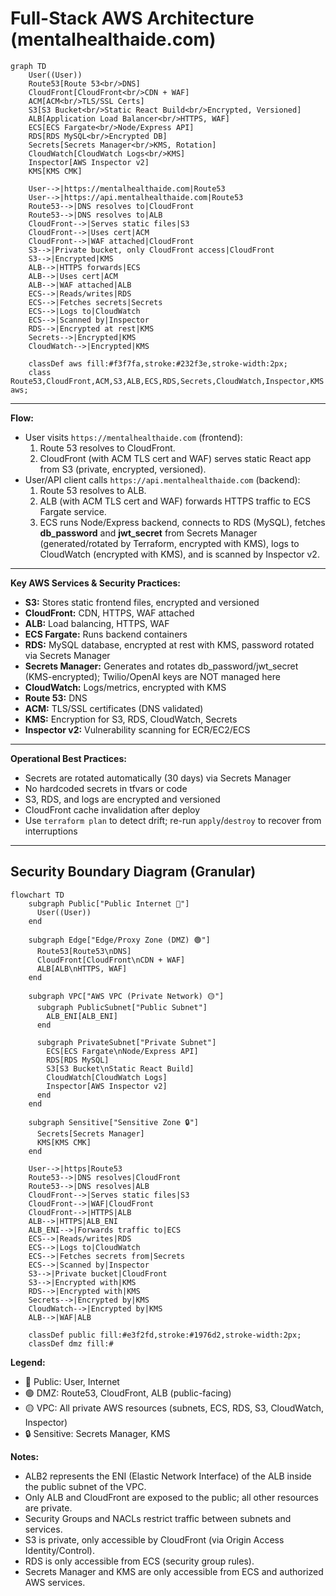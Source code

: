 # Full-Stack AWS Architecture (mentalhealthaide.com)

```mermaid
graph TD
    User((User))
    Route53[Route 53<br/>DNS]
    CloudFront[CloudFront<br/>CDN + WAF]
    ACM[ACM<br/>TLS/SSL Certs]
    S3[S3 Bucket<br/>Static React Build<br/>Encrypted, Versioned]
    ALB[Application Load Balancer<br/>HTTPS, WAF]
    ECS[ECS Fargate<br/>Node/Express API]
    RDS[RDS MySQL<br/>Encrypted DB]
    Secrets[Secrets Manager<br/>KMS, Rotation]
    CloudWatch[CloudWatch Logs<br/>KMS]
    Inspector[AWS Inspector v2]
    KMS[KMS CMK]

    User-->|https://mentalhealthaide.com|Route53
    User-->|https://api.mentalhealthaide.com|Route53
    Route53-->|DNS resolves to|CloudFront
    Route53-->|DNS resolves to|ALB
    CloudFront-->|Serves static files|S3
    CloudFront-->|Uses cert|ACM
    CloudFront-->|WAF attached|CloudFront
    S3-->|Private bucket, only CloudFront access|CloudFront
    S3-->|Encrypted|KMS
    ALB-->|HTTPS forwards|ECS
    ALB-->|Uses cert|ACM
    ALB-->|WAF attached|ALB
    ECS-->|Reads/writes|RDS
    ECS-->|Fetches secrets|Secrets
    ECS-->|Logs to|CloudWatch
    ECS-->|Scanned by|Inspector
    RDS-->|Encrypted at rest|KMS
    Secrets-->|Encrypted|KMS
    CloudWatch-->|Encrypted|KMS

    classDef aws fill:#f3f7fa,stroke:#232f3e,stroke-width:2px;
    class Route53,CloudFront,ACM,S3,ALB,ECS,RDS,Secrets,CloudWatch,Inspector,KMS aws;
```

---

**Flow:**
- User visits `https://mentalhealthaide.com` (frontend):
  1. Route 53 resolves to CloudFront.
  2. CloudFront (with ACM TLS cert and WAF) serves static React app from S3 (private, encrypted, versioned).
- User/API client calls `https://api.mentalhealthaide.com` (backend):
  1. Route 53 resolves to ALB.
  2. ALB (with ACM TLS cert and WAF) forwards HTTPS traffic to ECS Fargate service.
  3. ECS runs Node/Express backend, connects to RDS (MySQL), fetches **db_password** and **jwt_secret** from Secrets Manager (generated/rotated by Terraform, encrypted with KMS), logs to CloudWatch (encrypted with KMS), and is scanned by Inspector v2.

---

**Key AWS Services & Security Practices:**
- **S3:** Stores static frontend files, encrypted and versioned
- **CloudFront:** CDN, HTTPS, WAF attached
- **ALB:** Load balancing, HTTPS, WAF
- **ECS Fargate:** Runs backend containers
- **RDS:** MySQL database, encrypted at rest with KMS, password rotated via Secrets Manager
- **Secrets Manager:** Generates and rotates db_password/jwt_secret (KMS-encrypted); Twilio/OpenAI keys are NOT managed here
- **CloudWatch:** Logs/metrics, encrypted with KMS
- **Route 53:** DNS
- **ACM:** TLS/SSL certificates (DNS validated)
- **KMS:** Encryption for S3, RDS, CloudWatch, Secrets
- **Inspector v2:** Vulnerability scanning for ECR/EC2/ECS

---

**Operational Best Practices:**
- Secrets are rotated automatically (30 days) via Secrets Manager
- No hardcoded secrets in tfvars or code
- S3, RDS, and logs are encrypted and versioned
- CloudFront cache invalidation after deploy
- Use `terraform plan` to detect drift; re-run `apply`/`destroy` to recover from interruptions 

---

## Security Boundary Diagram (Granular)

```mermaid
flowchart TD
    subgraph Public["Public Internet 🔵"]
      User((User))
    end

    subgraph Edge["Edge/Proxy Zone (DMZ) 🟢"]
      Route53[Route53\nDNS]
      CloudFront[CloudFront\nCDN + WAF]
      ALB[ALB\nHTTPS, WAF]
    end

    subgraph VPC["AWS VPC (Private Network) 🟡"]
      subgraph PublicSubnet["Public Subnet"]
        ALB_ENI[ALB_ENI]
      end

      subgraph PrivateSubnet["Private Subnet"]
        ECS[ECS Fargate\nNode/Express API]
        RDS[RDS MySQL]
        S3[S3 Bucket\nStatic React Build]
        CloudWatch[CloudWatch Logs]
        Inspector[AWS Inspector v2]
      end
    end

    subgraph Sensitive["Sensitive Zone 🔒"]
      Secrets[Secrets Manager]
      KMS[KMS CMK]
    end

    User-->|https|Route53
    Route53-->|DNS resolves|CloudFront
    Route53-->|DNS resolves|ALB
    CloudFront-->|Serves static files|S3
    CloudFront-->|WAF|CloudFront
    CloudFront-->|HTTPS|ALB
    ALB-->|HTTPS|ALB_ENI
    ALB_ENI-->|Forwards traffic to|ECS
    ECS-->|Reads/writes|RDS
    ECS-->|Logs to|CloudWatch
    ECS-->|Fetches secrets from|Secrets
    ECS-->|Scanned by|Inspector
    S3-->|Private bucket|CloudFront
    S3-->|Encrypted with|KMS
    RDS-->|Encrypted with|KMS
    Secrets-->|Encrypted by|KMS
    CloudWatch-->|Encrypted by|KMS
    ALB-->|WAF|ALB

    classDef public fill:#e3f2fd,stroke:#1976d2,stroke-width:2px;
    classDef dmz fill:#
```

**Legend:**
- 🔵 Public: User, Internet
- 🟢 DMZ: Route53, CloudFront, ALB (public-facing)
- 🟡 VPC: All private AWS resources (subnets, ECS, RDS, S3, CloudWatch, Inspector)
- 🔒 Sensitive: Secrets Manager, KMS

**Notes:**
- ALB2 represents the ENI (Elastic Network Interface) of the ALB inside the public subnet of the VPC.
- Only ALB and CloudFront are exposed to the public; all other resources are private.
- Security Groups and NACLs restrict traffic between subnets and services.
- S3 is private, only accessible by CloudFront (via Origin Access Identity/Control).
- RDS is only accessible from ECS (security group rules).
- Secrets Manager and KMS are only accessible from ECS and authorized AWS services. 